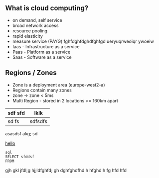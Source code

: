 ## What is cloud computing?
- on demand, self service
- broad network access
- resource pooling
- rapid elasticity
- measure service (PAYG)
fghfdghfdghdfghfgd
ueryuqrweoiqr ywoeiw
- Iaas - Infrastructure as a service
- Paas - Platform as a service
- Saas - Software as a service

## Regions / Zones
- Zone is a deployment area (europe-west2-a)
- Regions contain many zones
- zone -> zone < 5ms
- Multi Region - stored in 2 locations >= 160km apart

| sdf sfd | lklk |
|------|-------|
| sd fs|sdfsdfs|sdfsdfs

asasdsf akg; sd
 
  [hello](hello.md)
 
 

    sql 
    SELECT sfddsf
    FROM 

gjh gkl jfdl;g hj;ldfghfd;
    gh dghfghdfhd
    h hfghd
    h fg hfd
    hfd

<!--stackedit_data:
eyJoaXN0b3J5IjpbLTM5OTIxMDU1MywtOTQ3MzkwNjQ3LDkyMT
E3Mzg4Miw1MDc5NzUwOCwtNDI5OTc1MTcsMTM1NzgxMTA5LC0x
Njk2NDE5NzhdfQ==
-->